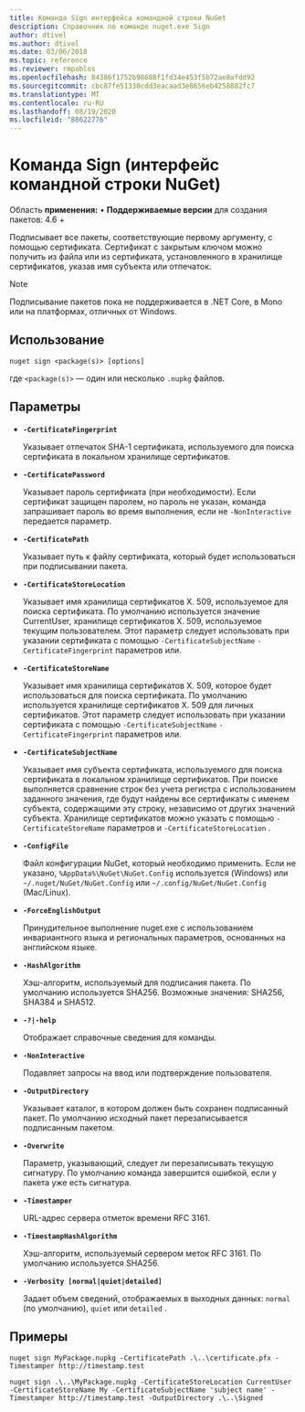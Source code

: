 ```yaml
---
title: Команда Sign интерфейса командной строки NuGet
description: Справочник по команде nuget.exe Sign
author: dtivel
ms.author: dtivel
ms.date: 03/06/2018
ms.topic: reference
ms.reviewer: rmpablos
ms.openlocfilehash: 84386f1752b98688f1fd34e453f5b72ae8afdd92
ms.sourcegitcommit: cbc87fe51330cdd3eacaad3e8656eb4258882fc7
ms.translationtype: MT
ms.contentlocale: ru-RU
ms.lasthandoff: 08/19/2020
ms.locfileid: "88622776"
---
```

# <a name="sign-command-nuget-cli"></a>Команда Sign (интерфейс командной строки NuGet)

Область **применения:** &bullet; **Поддерживаемые версии** для создания пакетов: 4.6 +

Подписывает все пакеты, соответствующие первому аргументу, с помощью сертификата. Сертификат с закрытым ключом можно получить из файла или из сертификата, установленного в хранилище сертификатов, указав имя субъекта или отпечаток.

> [!Note]
> Подписывание пакетов пока не поддерживается в .NET Core, в Mono или на платформах, отличных от Windows.

## <a name="usage"></a>Использование

```cli
nuget sign <package(s)> [options]
```

где `<package(s)>` — один или несколько `.nupkg` файлов.

## <a name="options"></a>Параметры

- **`-CertificateFingerprint`**

  Указывает отпечаток SHA-1 сертификата, используемого для поиска сертификата в локальном хранилище сертификатов.

- **`-CertificatePassword`**

  Указывает пароль сертификата (при необходимости). Если сертификат защищен паролем, но пароль не указан, команда запрашивает пароль во время выполнения, если не `-NonInteractive` передается параметр.

- **`-CertificatePath`**

  Указывает путь к файлу сертификата, который будет использоваться при подписывании пакета.

- **`-CertificateStoreLocation`**

  Указывает имя хранилища сертификатов X. 509, используемое для поиска сертификата. По умолчанию используется значение CurrentUser, хранилище сертификатов X. 509, используемое текущим пользователем. Этот параметр следует использовать при указании сертификата с помощью `-CertificateSubjectName` `-CertificateFingerprint` параметров или.

- **`-CertificateStoreName`**

  Указывает имя хранилища сертификатов X. 509, которое будет использоваться для поиска сертификата. По умолчанию используется хранилище сертификатов X. 509 для личных сертификатов. Этот параметр следует использовать при указании сертификата с помощью `-CertificateSubjectName` `-CertificateFingerprint` параметров или.

- **`-CertificateSubjectName`**

  Указывает имя субъекта сертификата, используемого для поиска сертификата в локальном хранилище сертификатов.  При поиске выполняется сравнение строк без учета регистра с использованием заданного значения, где будут найдены все сертификаты с именем субъекта, содержащими эту строку, независимо от других значений субъекта.  Хранилище сертификатов можно указать с помощью `-CertificateStoreName` параметров и `-CertificateStoreLocation` .

- **`-ConfigFile`**

  Файл конфигурации NuGet, который необходимо применить. Если не указано, `%AppData%\NuGet\NuGet.Config` используется (Windows) или `~/.nuget/NuGet/NuGet.Config` или `~/.config/NuGet/NuGet.Config` (Mac/Linux).

- **`-ForceEnglishOutput`**

  Принудительное выполнение nuget.exe с использованием инвариантного языка и региональных параметров, основанных на английском языке.

- **`-HashAlgorithm`**

  Хэш-алгоритм, используемый для подписания пакета. По умолчанию используется SHA256. Возможные значения: SHA256, SHA384 и SHA512.

- **`-?|-help`**

  Отображает справочные сведения для команды.

- **`-NonInteractive`**

  Подавляет запросы на ввод или подтверждение пользователя.

- **`-OutputDirectory`**

  Указывает каталог, в котором должен быть сохранен подписанный пакет. По умолчанию исходный пакет перезаписывается подписанным пакетом.

- **`-Overwrite`**

  Параметр, указывающий, следует ли перезаписывать текущую сигнатуру. По умолчанию команда завершится ошибкой, если у пакета уже есть сигнатура.

- **`-Timestamper`**

  URL-адрес сервера отметок времени RFC 3161.

- **`-TimestampHashAlgorithm`**

  Хэш-алгоритм, используемый сервером меток RFC 3161. По умолчанию используется SHA256.

- **`-Verbosity [normal|quiet|detailed]`**

  Задает объем сведений, отображаемых в выходных данных: `normal` (по умолчанию), `quiet` или `detailed` .

## <a name="examples"></a>Примеры

```cli
nuget sign MyPackage.nupkg -CertificatePath .\..\certificate.pfx -Timestamper http://timestamp.test

nuget sign .\..\MyPackage.nupkg -CertificateStoreLocation CurrentUser -CertificateStoreName My -CertificateSubjectName 'subject name' -Timestamper http://timestamp.test -OutputDirectory .\..\Signed
```
